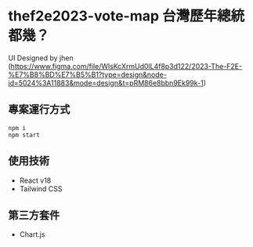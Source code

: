 # thef2e2023-vote-map 台灣歷年總統 都幾？
UI Designed by jhen (https://www.figma.com/file/WlsKcXrmUd0lL4f8p3d122/2023-The-F2E-%E7%B8%BD%E7%B5%B1?type=design&node-id=5024%3A11883&mode=design&t=pRM86e8bbn9Ek99k-1)

## 專案運行方式
```
npm i
npm start
```

## 使用技術
* React v18
* Tailwind CSS

## 第三方套件
* Chart.js
